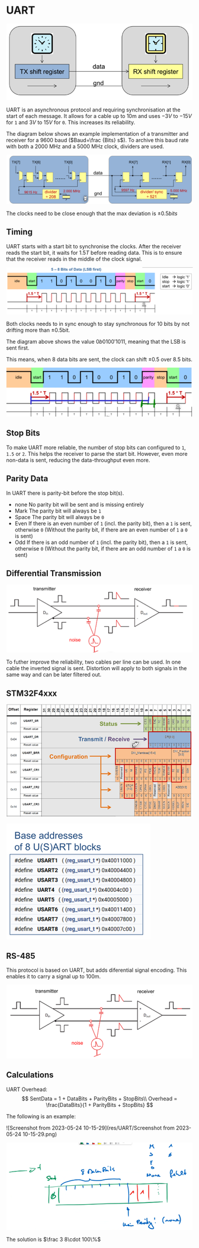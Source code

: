 # UART

<img src="res/UART/image-20230322101641445.png" alt="image-20230322101641445" style="zoom:67%;" />

UART is an asynchronous protocol and requiring synchronisation at the start of each message. It allows for a cable up to 10m and uses $-3V$ to $-15V$ for `1` and $3V$ to $15V$ for `0`. This increases its reliability.

The diagram below shows an example implementation of a transmitter and receiver for a 9600 baud ($Baud=\frac {Bits} s$). To archive this baud rate with both a 2000 MHz and a 5000 MHz clock, dividers are used.

![image-20230322101813273](res/UART/image-20230322101813273.png)

The clocks need to be close enough that the max deviation is $\pm 0.5 bits$

## Timing

UART starts with a start bit to synchronise the clocks. After the receiver reads the start bit, it waits for $1.5T$ before reading data. This is to ensure that the receiver reads in the middle of the clock signal.

![image-20230322102036563](res/UART/image-20230322102036563.png)

Both clocks needs to in sync enough to stay synchronous for 10 bits by not drifting more than $\pm0.5$bit.

The diagram above shows the value $0b0100'1011$, meaning that the LSB is sent first.

This means, when 8 data bits are sent, the clock can shift $\pm 0.5$ over $8.5$ bits.

<img src="res/UART/image-20230614131422938.png" alt="image-20230614131422938" style="zoom:67%;" />

## Stop Bits

To make UART more reliable, the number of stop bits can configured to `1`, `1.5` or `2`. This helps the receiver to parse the start bit. However, even more non-data is sent, reducing the data-throughput even more.

## Parity Data

In UART there is parity-bit before the stop bit(s).

* none
  No parity bit will be sent and is missing entirely
* Mark
  The parity bit will always be `1`
* Space
  The parity bit will always be `0`
* Even
  If there is an even number of `1` (incl. the parity bit), then a `1` is sent, otherwise `0`
  (Without the parity bit, if there are an even number of `1` a `0` is sent)
* Odd
  If there is an odd number of `1` (incl. the parity bit), then a `1` is sent, otherwise `0`
  (Without the parity bit, if there are an odd number of `1` a `0` is sent)

## Differential Transmission

![image-20230322103444625](res/UART/image-20230322103444625.png)

To futher improve the reliability, two cables per line can be used. In one cable the inverted signal is sent. Distortion will apply to both signals in the same way and can be later filtered out.

## STM32F4xxx

![image-20230322103642712](res/UART/image-20230322103642712-1679477804306-1.png)

![image-20230322112004005](res/UART/image-20230322112004005.png)

## RS-485

This protocol is based on UART, but adds diferential signal encoding. This enables it to carry a signal up to 100m.

![image-20230424170955277](res/UART/image-20230424170955277.png)

## Calculations

UART Overhead:
$$
SentData = 1 + DataBits + ParityBits + StopBits\\
Overhead = \frac{DataBits}{1 + ParityBits + StopBits}
$$


The following is an example:

![Screenshot from 2023-05-24 10-15-29](res/UART/Screenshot from 2023-05-24 10-15-29.png)

![image-20230524101833476](res/UART/image-20230524101833476.png)

The solution is $\frac 3 8\cdot 100\%$ 